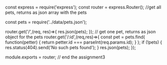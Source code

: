const express = require('express');
const router = express.Router();
//get all pets, returns as json array  with the pets


const pets = require('../data/pets.json');

router.get('/',(req, res)=>{
    res.json(pets);
});
// get one pet, returns as json object for the pets
router.get('/:id',(req,res)=>{
    const pet = pets.find(
        function(petter) { return petter.id === parseInt(req.params.id); }
    );
    if (!pets) {
        res.status(404).send('No such pets found');
    }
    res.json(pets);
});

module.exports = router;
// end the assignment3
